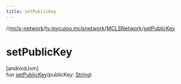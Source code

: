```yaml
---
title: setPublicKey
---
```

//[mcls-network](../../../index.html)/[tv.mycujoo.mclsnetwork](../index.html)/[MCLSNetwork](index.html)/[setPublicKey](set-public-key.html)



# setPublicKey



[androidJvm]\
fun [setPublicKey](set-public-key.html)(publicKey: [String](https://kotlinlang.org/api/latest/jvm/stdlib/kotlin/-string/index.html))




